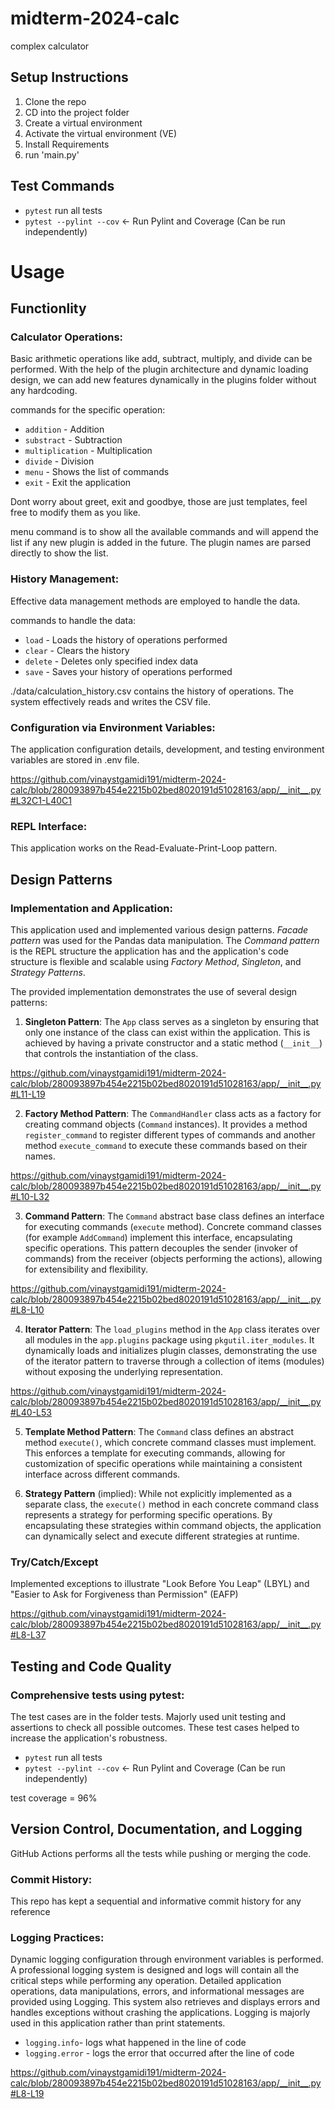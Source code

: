 # midterm-2024-calc
complex calculator
## Setup Instructions
1. Clone the repo
2. CD into the project folder
3. Create a virtual environment
4. Activate the virtual environment (VE)
5. Install Requirements
6. run 'main.py' 

## Test Commands
- `pytest` run all tests
- `pytest --pylint --cov` <- Run Pylint and Coverage (Can be run independently)

# Usage

## Functionlity

### Calculator Operations:

Basic arithmetic operations like add, subtract, multiply, and divide can be performed. With the help of the plugin architecture and dynamic loading design, we can add new features dynamically in the plugins folder without any hardcoding.

commands for the specific operation:

- `addition` - Addition
- `substract` - Subtraction
- `multiplication` - Multiplication
- `divide` - Division
- `menu` - Shows the list of commands
- `exit` - Exit the application
  
Dont worry about greet, exit and goodbye, those are just templates, feel free to modify them as you like.

menu command is to show all the available commands and will append the list if any new plugin is added in the future. The plugin names are parsed directly to show the list.

### History Management:

Effective data management methods are employed to handle the data.

commands to handle the data:

- `load` - Loads the history of operations performed
- `clear` - Clears the history
- `delete` - Deletes only specified index data 
- `save` - Saves your history of operations performed

./data/calculation_history.csv contains the history of operations. The system effectively reads and writes the CSV file.

### Configuration via Environment Variables:

The application configuration details, development, and testing environment variables are stored in .env file.

https://github.com/vinaystgamidi191/midterm-2024-calc/blob/280093897b454e2215b02bed8020191d51028163/app/__init__.py#L32C1-L40C1 


### REPL Interface:

This application works on the Read-Evaluate-Print-Loop pattern.



## Design Patterns

### Implementation and Application:

This application used and implemented various design patterns. *Facade pattern* was used for the Pandas data manipulation. The *Command pattern* is the REPL structure the application has and the application's code structure is flexible and scalable using *Factory Method*, *Singleton*, and *Strategy Patterns*.

The provided implementation demonstrates the use of several design patterns:

1. **Singleton Pattern**:
   The `App` class serves as a singleton by ensuring that only one instance of the class can exist within the application. This is achieved by having a private constructor and a static method (`__init__`) that controls the instantiation of the class.

https://github.com/vinaystgamidi191/midterm-2024-calc/blob/280093897b454e2215b02bed8020191d51028163/app/__init__.py#L11-L19


2. **Factory Method Pattern**:
   The `CommandHandler` class acts as a factory for creating command objects (`Command` instances). It provides a method `register_command` to register different types of commands and another method `execute_command` to execute these commands based on their names.

https://github.com/vinaystgamidi191/midterm-2024-calc/blob/280093897b454e2215b02bed8020191d51028163/app/__init__.py#L10-L32
 

3. **Command Pattern**:
   The `Command` abstract base class defines an interface for executing commands (`execute` method). Concrete command classes (for example `AddCommand`) implement this interface, encapsulating specific operations. This pattern decouples the sender (invoker of commands) from the receiver (objects performing the actions), allowing for extensibility and flexibility.

  https://github.com/vinaystgamidi191/midterm-2024-calc/blob/280093897b454e2215b02bed8020191d51028163/app/__init__.py#L8-L10

4. **Iterator Pattern**:
   The `load_plugins` method in the `App` class iterates over all modules in the `app.plugins` package using `pkgutil.iter_modules`. It dynamically loads and initializes plugin classes, demonstrating the use of the iterator pattern to traverse through a collection of items (modules) without exposing the underlying representation.

  https://github.com/vinaystgamidi191/midterm-2024-calc/blob/280093897b454e2215b02bed8020191d51028163/app/__init__.py#L40-L53

5. **Template Method Pattern**: The `Command` class defines an abstract method `execute()`, which concrete command classes must implement. This enforces a template for executing commands, allowing for customization of specific operations while maintaining a consistent interface across different commands.



6. **Strategy Pattern** (implied): While not explicitly implemented as a separate class, the `execute()` method in each concrete command class represents a strategy for performing specific operations. By encapsulating these strategies within command objects, the application can dynamically select and execute different strategies at runtime.

### Try/Catch/Except
Implemented exceptions to illustrate "Look Before You Leap" (LBYL) and "Easier to Ask for Forgiveness than Permission" (EAFP)

 https://github.com/vinaystgamidi191/midterm-2024-calc/blob/280093897b454e2215b02bed8020191d51028163/app/__init__.py#L8-L37

  ## Testing and Code Quality

### Comprehensive tests using pytest:

The test cases are in the folder tests. Majorly used unit testing and assertions to check all possible outcomes. These test cases helped to increase the application's robustness.

- `pytest` run all tests
- `pytest --pylint --cov` <- Run Pylint and Coverage (Can be run independently)

test coverage = 96%

## Version Control, Documentation, and Logging

GitHub Actions performs all the tests while pushing or merging the code.

### Commit History:

This repo has kept a sequential and informative commit history for any reference

### Logging Practices:

Dynamic logging configuration through environment variables is performed. A professional logging system is designed and logs will contain all the critical steps while performing any operation. Detailed application operations, data manipulations, errors, and informational messages are provided using Logging. This system also retrieves and displays errors and handles exceptions without crashing the applications. Logging is majorly used in this application rather than print statements.

- `logging.info`- logs what happened in the line of code
- `logging.error` - logs the error that occurred after the line of code

https://github.com/vinaystgamidi191/midterm-2024-calc/blob/280093897b454e2215b02bed8020191d51028163/app/__init__.py#L8-L19
